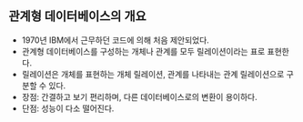 ## 관계형 데이터베이스의 개요

- 1970년 IBM에서 근무하던 코드에 의해 처음 제안되었다.
- 관계형 데이터베이스를 구성하는 개체나 관계를 모두 릴레이션이라는 표로 표현한다.
- 릴레이션은 개체를 표현하는 개체 릴레이션, 관계를 나타내는 관계 릴레이션으로 구분할 수 있다.
- 장점: 간결하고 보기 편리하며, 다른 데이터베이스로의 변환이 용이하다.
- 단점: 성능이 다소 떨어진다.
